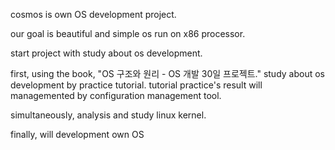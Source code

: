 cosmos is own OS development project.

our goal is beautiful and simple os run on x86 processor.


start project with study about os development.

first,  using the book, "OS 구조와 원리 - OS 개발 30일 프로젝트."
study about os development by practice tutorial.
tutorial practice's result will managemented by configuration management tool.

simultaneously, analysis and study linux kernel.

finally, will development own OS
